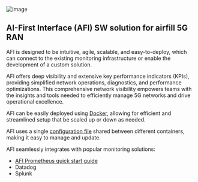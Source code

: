 ![image](https://airfill.io/afgit15.png)
## AI-First Interface (AFI) SW solution for airfill 5G RAN

AFI is designed to be intuitive, agile, scalable, and easy-to-deploy,
which can connect to the existing monitoring infrastructure or enable the
development of a custom solution.

AFI offers deep visibility and extensive key performance indicators (KPIs),
providing simplified network operations, diagnostics, and performance
optimizations. This comprehensive network visibility empowers teams with
the insights and tools needed to efficiently manage 5G networks and drive
operational excellence.

AFI can be easily deployed using [Docker](https://www.docker.com/), allowing for efficient and streamlined setup that be scaled up or down as needed.

AFI uses a single [configuration file](https://github.com/airfill/afi/blob/main/config/afi_conf.yml) shared between different containers, making it easy to manage and update.

AFI seamlessly integrates with popular monitoring solutions:

* [AFI Prometheus quick start guide](https://github.com/airfill/afi/tree/main/prometheus) 
* Datadog
* Splunk
